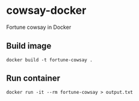 # cowsay-docker
Fortune cowsay in Docker

## Build image
```shell
docker build -t fortune-cowsay .
```

## Run container
```shell
docker run -it --rm fortune-cowsay > output.txt
```